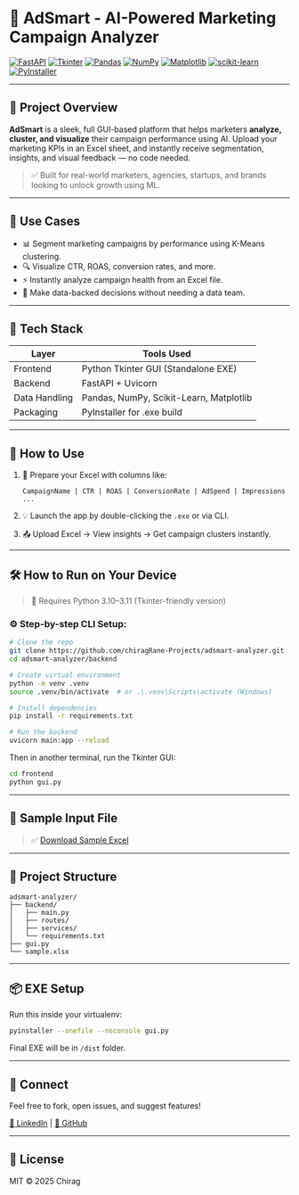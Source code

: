 
# 🎯 AdSmart - AI-Powered Marketing Campaign Analyzer

[![FastAPI](https://img.shields.io/badge/FastAPI-005571?style=for-the-badge&logo=fastapi)](https://fastapi.tiangolo.com/)
[![Tkinter](https://img.shields.io/badge/Tkinter-%23121011.svg?style=for-the-badge)]()
[![Pandas](https://img.shields.io/badge/Pandas-150458?style=for-the-badge&logo=pandas)](https://pandas.pydata.org/)
[![NumPy](https://img.shields.io/badge/Numpy-013243?style=for-the-badge&logo=numpy)](https://numpy.org/)
[![Matplotlib](https://img.shields.io/badge/Matplotlib-006699?style=for-the-badge&logo=matplotlib)](https://matplotlib.org/)
[![scikit-learn](https://img.shields.io/badge/Scikit--Learn-F7931E?style=for-the-badge&logo=scikit-learn)](https://scikit-learn.org/)
[![PyInstaller](https://img.shields.io/badge/Packaged%20With-PyInstaller-blue?style=for-the-badge)](https://www.pyinstaller.org/)

---

## 📌 Project Overview

**AdSmart** is a sleek, full GUI-based platform that helps marketers **analyze, cluster, and visualize** their campaign performance using AI. Upload your marketing KPIs in an Excel sheet, and instantly receive segmentation, insights, and visual feedback — no code needed.

> ✅ Built for real-world marketers, agencies, startups, and brands looking to unlock growth using ML.

---

## 🧠 Use Cases

- 📊 Segment marketing campaigns by performance using K-Means clustering.
- 🔍 Visualize CTR, ROAS, conversion rates, and more.
- ⚡ Instantly analyze campaign health from an Excel file.
- 🎯 Make data-backed decisions without needing a data team.

---

## 🧰 Tech Stack

| Layer          | Tools Used                                      |
|----------------|--------------------------------------------------|
| Frontend       | Python Tkinter GUI (Standalone EXE)             |
| Backend        | FastAPI + Uvicorn                               |
| Data Handling  | Pandas, NumPy, Scikit-Learn, Matplotlib         |
| Packaging      | PyInstaller for .exe build                      |

---

## 🚀 How to Use

1. 🧾 Prepare your Excel with columns like:
   ```
   CampaignName | CTR | ROAS | ConversionRate | AdSpend | Impressions ...
   ```

2. 💡 Launch the app by double-clicking the `.exe` or via CLI.

3. 📤 Upload Excel → View insights → Get campaign clusters instantly.

---

## 🛠 How to Run on Your Device

> 🐍 Requires Python 3.10–3.11 (Tkinter-friendly version)

### ⚙️ Step-by-step CLI Setup:

```bash
# Clone the repo
git clone https://github.com/chiragRane-Projects/adsmart-analyzer.git
cd adsmart-analyzer/backend

# Create virtual environment
python -m venv .venv
source .venv/bin/activate  # or .\.venv\Scripts\activate (Windows)

# Install dependencies
pip install -r requirements.txt

# Run the backend
uvicorn main:app --reload
```

Then in another terminal, run the Tkinter GUI:
```bash
cd frontend
python gui.py
```

---

## 🧪 Sample Input File

> ✅ [Download Sample Excel](./adsmart_clustering_ready.xlsx)

---

## 📂 Project Structure

```
adsmart-analyzer/
├── backend/
│   ├── main.py
│   ├── routes/
│   ├── services/
│   └── requirements.txt
├── gui.py
└── sample.xlsx
```

---

## 📦 EXE Setup

Run this inside your virtualenv:
```bash
pyinstaller --onefile --noconsole gui.py
```

Final EXE will be in `/dist` folder.

---

## 📣 Connect

Feel free to fork, open issues, and suggest features!

[🔗 LinkedIn](https://linkedin.com/in/chirag-yourhandle) | [🐙 GitHub](https://github.com/chiragRane-Projects)

---

## 📃 License

MIT © 2025 Chirag
